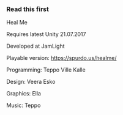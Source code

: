 ### Read this first ###

Heal Me

Requires latest Unity 21.07.2017

Developed at JamLight

Playable version: https://spurdo.us/healme/

Programming:
Teppo
Ville
Kalle

Design:
Veera
Esko

Graphics:
Ella

Music:
Teppo
